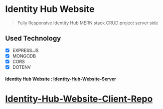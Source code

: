 # Identity Hub Website

> Fully Responsive Identity Hub MERN stack CRUD project server side

## Used Technology

- [x] EXPRESS.JS
- [x] MONGODB
- [x] CORS
- [x] DOTENV

#### Identity Hub Website : [Identity-Hub-Website-Server](https://identityhub-api.onrender.com/users)

# [Identity-Hub-Website-Client-Repo](https://github.com/mdsajalali/user-management-system-client)